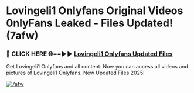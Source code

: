 # Lovingeli1 Onlyfans Original Videos 0nlyFans Leaked - Files Updated! (7afw)

<h3>🔴 CLICK HERE 🌐==►► <a href="https://tinyurl.com/ehrbuxhb" rel="nofollow">Lovingeli1 Onlyfans Updated Files</a></h3>

Get Lovingeli1 Onlyfans and all content. Now you can access all videos and pictures of Lovingeli1 Onlyfans. New Updated Files 2025!

[![7afw](https://i.imgur.com/lVYEuWS.gif)](https://tinyurl.com/ehrbuxhb)

